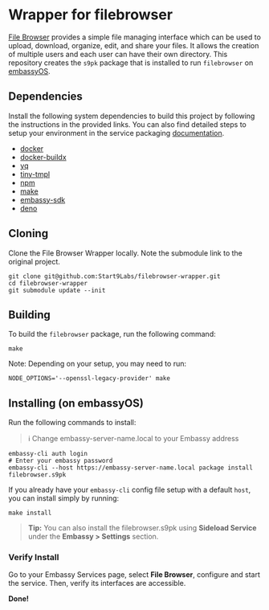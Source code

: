 # Wrapper for filebrowser

[File Browser](https://github.com/filebrowser/filebrowser) provides a simple
file managing interface which can be used to upload, download, organize, edit,
and share your files. It allows the creation of multiple users and each user can
have their own directory. This repository creates the `s9pk` package that is
installed to run `filebrowser` on
[embassyOS](https://github.com/Start9Labs/embassy-os/).

## Dependencies

Install the following system dependencies to build this project by following the
instructions in the provided links. You can also find detailed steps to setup
your environment in the service packaging
[documentation](https://github.com/Start9Labs/service-pipeline#development-environment).

- [docker](https://docs.docker.com/get-docker)
- [docker-buildx](https://docs.docker.com/buildx/working-with-buildx/)
- [yq](https://mikefarah.gitbook.io/yq)
- [tiny-tmpl](https://github.com/Start9Labs/templating-engine-rs.git)
- [npm](https://www.npmjs.com/get-npm)
- [make](https://www.gnu.org/software/make/)
- [embassy-sdk](https://github.com/Start9Labs/embassy-os/tree/master/backend)
- [deno](https://deno.land/#installation)

## Cloning

Clone the File Browser Wrapper locally. Note the submodule link to the original
project.

```
git clone git@github.com:Start9Labs/filebrowser-wrapper.git
cd filebrowser-wrapper
git submodule update --init
```

## Building

To build the `filebrowser` package, run the following command:

```
make
```

Note: Depending on your setup, you may need to run:

```
NODE_OPTIONS='--openssl-legacy-provider' make
```

## Installing (on embassyOS)

Run the following commands to install:

> :information_source: Change embassy-server-name.local to your Embassy address

```
embassy-cli auth login
# Enter your embassy password
embassy-cli --host https://embassy-server-name.local package install filebrowser.s9pk
```

If you already have your `embassy-cli` config file setup with a default `host`,
you can install simply by running:

```
make install
```

> **Tip:** You can also install the filebrowser.s9pk using **Sideload Service**
> under the **Embassy > Settings** section.

### Verify Install

Go to your Embassy Services page, select **File Browser**, configure and start
the service. Then, verify its interfaces are accessible.

**Done!**
